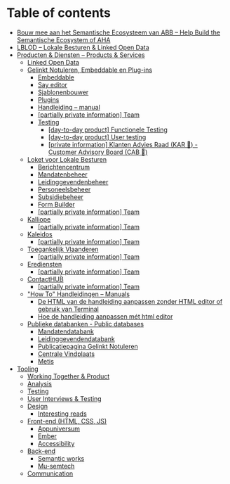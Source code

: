 # Table of contents

* [Bouw mee aan het Semantische Ecosysteem van ABB  – Help Build the Semantische Ecosystem of AHA](README.md)
* [LBLOD – Lokale Besturen & Linked Open Data](lblod-lokale-besturen-and-linked-open-data.md)
* [Producten & Diensten – Products & Services](products-services/README.md)
  * [Linked Open Data](products-services/linked-open-data.md)
  * [Gelinkt Notuleren, Embeddable en Plug-ins](products-services/gelinkt-notuleren/README.md)
    * [Embeddable](products-services/gelinkt-notuleren/embeddable.md)
    * [Say editor](products-services/gelinkt-notuleren/say-editor.md)
    * [Sjablonenbouwer](products-services/gelinkt-notuleren/sjablonenbouwer.md)
    * [Plugins](products-services/gelinkt-notuleren/plugins.md)
    * [Handleiding – manual](products-services/gelinkt-notuleren/handleiding-manual.md)
    * [\[partially private information\] Team](products-services/gelinkt-notuleren/partially-private-information-team.md)
    * [Testing](products-services/gelinkt-notuleren/testing/README.md)
      * [\[day-to-day product\] Functionele Testing](products-services/gelinkt-notuleren/testing/functionele-testing.md)
      * [\[day-to-day product\] User testing](products-services/gelinkt-notuleren/testing/user-testing.md)
      * [\[private information\] Klanten Advies Raad \(KAR 🚃\) - Customer Advisory Board \(CAB 🚕\)](products-services/gelinkt-notuleren/testing/private-information-klanten-advies-raad-kar-customer-advisory-board-cab.md)
  * [Loket voor Lokale Besturen](products-services/loket-voor-lokale-besturen/README.md)
    * [Berichtencentrum](products-services/loket-voor-lokale-besturen/berichtencentrum.md)
    * [Mandatenbeheer](products-services/loket-voor-lokale-besturen/mandatendatabank.md)
    * [Leidinggevendenbeheer](products-services/loket-voor-lokale-besturen/leidinggevendendatabank.md)
    * [Personeelsbeheer](products-services/loket-voor-lokale-besturen/personeelsbeheer.md)
    * [Subsidiebeheer](products-services/loket-voor-lokale-besturen/subsidiebeheer.md)
    * [Form Builder](products-services/loket-voor-lokale-besturen/form-builder.md)
    * [\[partially private information\] Team](products-services/loket-voor-lokale-besturen/partially-private-information-team.md)
  * [Kalliope](products-services/kalliope/README.md)
    * [\[partially private information\] Team](products-services/kalliope/partially-private-information-team.md)
  * [Kaleidos](products-services/kaleidos/README.md)
    * [\[partially private information\] Team](products-services/kaleidos/partially-private-information-team.md)
  * [Toegankelijk Vlaanderen](products-services/toegankelijk-vlaanderen/README.md)
    * [\[partially private information\] Team](products-services/toegankelijk-vlaanderen/partially-private-information-team.md)
  * [Erediensten](products-services/erediensten/README.md)
    * [\[partially private information\] Team](products-services/erediensten/partially-private-information-team.md)
  * [ContactHUB](products-services/contacthub/README.md)
    * [\[partially private information\] Team](products-services/contacthub/partially-private-information-team.md)
  * ["How To" Handleidingen – Manuals](products-services/handleidingen-manuals/README.md)
    * [De HTML van de handleiding aanpassen zonder HTML editor of gebruik van Terminal](products-services/handleidingen-manuals/de-html-van-de-handleiding-aanpassen-zonder-html-editor-of-gebruik-van-terminal.md)
    * [Hoe de handleiding aanpassen mét html editor](products-services/handleidingen-manuals/untitled.md)
  * [Publieke databanken - Public databases](products-services/wikis-and-publieke-databanken-public-databases/README.md)
    * [Mandatendatabank](products-services/wikis-and-publieke-databanken-public-databases/mandatendatabank.md)
    * [Leidinggevendendatabank](products-services/wikis-and-publieke-databanken-public-databases/leidinggevendendatabank.md)
    * [Publicatiepagina Gelinkt Notuleren](products-services/wikis-and-publieke-databanken-public-databases/publicatiepagina-gelinkt-notuleren.md)
    * [Centrale Vindplaats](products-services/wikis-and-publieke-databanken-public-databases/centrale-vindplaats.md)
    * [Metis](products-services/wikis-and-publieke-databanken-public-databases/metis.md)
* [Tooling](tooling/README.md)
  * [Working Together & Product](tooling/working-together-and-product.md)
  * [Analysis](tooling/analysis.md)
  * [Testing](tooling/testing.md)
  * [User Interviews & Testing](tooling/user-interviews-and-testing.md)
  * [Design](tooling/design/README.md)
    * [Interesting reads](tooling/design/design-systems.md)
  * [Front-end \(HTML, CSS, JS\)](tooling/front-end/README.md)
    * [Appuniversum](tooling/front-end/css.md)
    * [Ember](tooling/front-end/ember.md)
    * [Accessibility](tooling/front-end/accessibility.md)
  * [Back-end](tooling/back-end/README.md)
    * [Semantic works](tooling/back-end/semantic-works.md)
    * [Mu-semtech](tooling/back-end/mu-semtech.md)
  * [Communication](tooling/communication.md)


